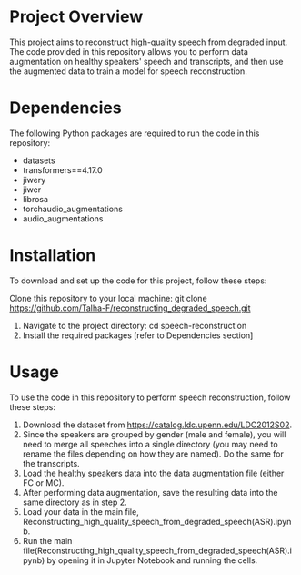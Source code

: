 # Project Overview

This project aims to reconstruct high-quality speech from degraded input. The code provided in this repository allows you to perform data augmentation on healthy speakers' speech and transcripts, and then use the augmented data to train a model for speech reconstruction.

# Dependencies
The following Python packages are required to run the code in this repository:
* datasets
* transformers==4.17.0
* jiwery
* jiwer
* librosa
* torchaudio_augmentations
* audio_augmentations

# Installation
To download and set up the code for this project, follow these steps:

Clone this repository to your local machine: git clone https://github.com/Talha-F/reconstructing_degraded_speech.git
1. Navigate to the project directory: cd speech-reconstruction
2. Install the required packages [refer to Dependencies section]
# Usage
To use the code in this repository to perform speech reconstruction, follow these steps:

1. Download the dataset from https://catalog.ldc.upenn.edu/LDC2012S02.
2. Since the speakers are grouped by gender (male and female), you will need to merge all speeches into a single directory (you may need to rename the files depending on how they are named). Do the same for the transcripts.
3. Load the healthy speakers data into the data augmentation file (either FC or MC).
4. After performing data augmentation, save the resulting data into the same directory as in step 2.
5. Load your data in the main file, Reconstructing_high_quality_speech_from_degraded_speech(ASR).ipynb.
6. Run the main file(Reconstructing_high_quality_speech_from_degraded_speech(ASR).ipynb) by opening it in Jupyter Notebook and running the cells.
